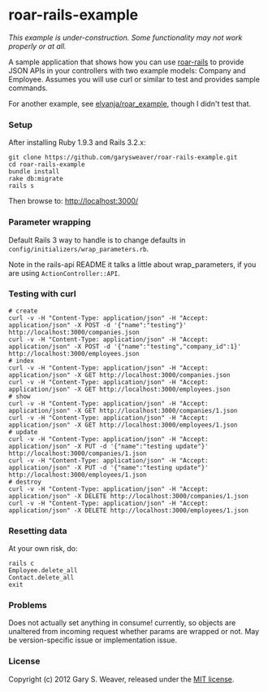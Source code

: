 roar-rails-example
=====

*This example is under-construction. Some functionality may not work properly or at all.*

A sample application that shows how you can use [roar-rails][roar-rails] to provide JSON APIs in your controllers with two example models: Company and Employee. Assumes you will use curl or similar to test and provides sample commands.

For another example, see [elvanja/roar_example][roar_example], though I didn't test that.

### Setup

After installing Ruby 1.9.3 and Rails 3.2.x:

    git clone https://github.com/garysweaver/roar-rails-example.git
    cd roar-rails-example
    bundle install
    rake db:migrate
    rails s

Then browse to: [http://localhost:3000/][localhost]

### Parameter wrapping

Default Rails 3 way to handle is to change defaults in `config/initializers/wrap_parameters.rb`.

Note in the rails-api README it talks a little about wrap_parameters, if you are using `ActionController::API`.

### Testing with curl

    # create
    curl -v -H "Content-Type: application/json" -H "Accept: application/json" -X POST -d '{"name":"testing"}' http://localhost:3000/companies.json
    curl -v -H "Content-Type: application/json" -H "Accept: application/json" -X POST -d '{"name":"testing","company_id":1}' http://localhost:3000/employees.json
    # index
    curl -v -H "Content-Type: application/json" -H "Accept: application/json" -X GET http://localhost:3000/companies.json
    curl -v -H "Content-Type: application/json" -H "Accept: application/json" -X GET http://localhost:3000/employees.json
    # show
    curl -v -H "Content-Type: application/json" -H "Accept: application/json" -X GET http://localhost:3000/companies/1.json
    curl -v -H "Content-Type: application/json" -H "Accept: application/json" -X GET http://localhost:3000/employees/1.json
    # update
    curl -v -H "Content-Type: application/json" -H "Accept: application/json" -X PUT -d '{"name":"testing update"}' http://localhost:3000/companies/1.json
    curl -v -H "Content-Type: application/json" -H "Accept: application/json" -X PUT -d '{"name":"testing update"}' http://localhost:3000/employees/1.json
    # destroy
    curl -v -H "Content-Type: application/json" -H "Accept: application/json" -X DELETE http://localhost:3000/companies/1.json
    curl -v -H "Content-Type: application/json" -H "Accept: application/json" -X DELETE http://localhost:3000/employees/1.json

### Resetting data

At your own risk, do:

    rails c
    Employee.delete_all
    Contact.delete_all
    exit

### Problems

Does not actually set anything in consume! currently, so objects are unaltered from incoming request whether params are wrapped or not. May be version-specific issue or implementation issue.

### License

Copyright (c) 2012 Gary S. Weaver, released under the [MIT license][lic].

[roar-rails]: https://github.com/apotonick/roar-rails
[roar_example]: https://github.com/elvanja/roar_example
[localhost]: http://localhost:3000/
[lic]: http://github.com/garysweaver/roar-rails-example/blob/master/LICENSE
